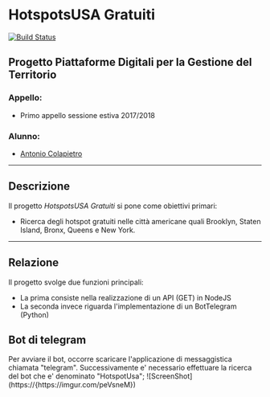 # HotspotsUSA Gratuiti #
[![Build Status](https://travis-ci.org/acolapietro2/progetto-pdt.svg?branch=master)](https://travis-ci.org/acolapietro2/progetto-pdt)

## Progetto Piattaforme Digitali per la Gestione del Territorio ##

### Appello: ###
* Primo appello sessione estiva 2017/2018

### Alunno: ###
* [Antonio Colapietro](https://github.com/acolapietro2)

-----------------------------------------------------

## Descrizione ##

Il progetto _HotspotsUSA Gratuiti_ si pone come obiettivi primari:
* Ricerca degli hotspot gratuiti nelle città americane quali Brooklyn, Staten Island, Bronx, Queens e New York.

-----------------------------------------------------

## Relazione ##

Il progetto svolge due funzioni principali:
* La prima consiste nella realizzazione di un API (GET) in NodeJS
* La seconda invece riguarda l'implementazione di un BotTelegram (Python)

<h2>Bot di telegram </h2>
Per avviare il bot, occorre scaricare l'applicazione di messaggistica chiamata "telegram". Successivamente e' necessario effettuare la ricerca del bot che e' denominato "HotspotUsa";
![ScreenShot](https://{https://imgur.com/peVsneM})
